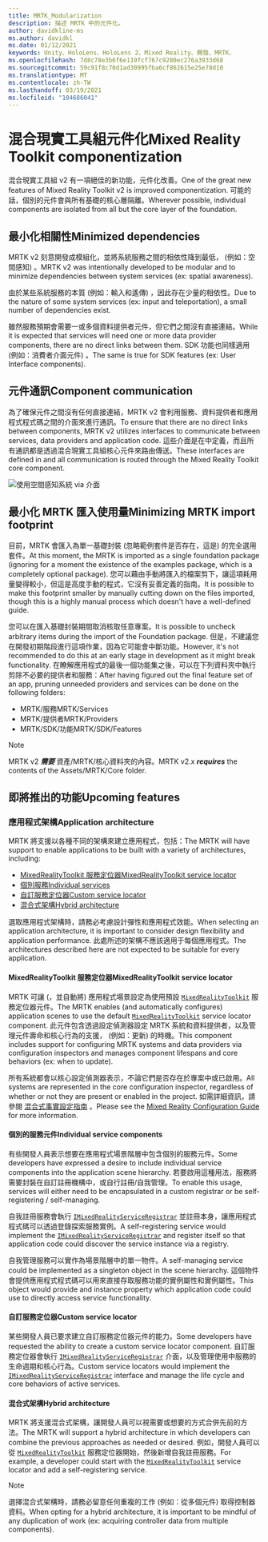 ```yaml
---
title: MRTK_Modularization
description: 描述 MRTK 中的元件化。
author: davidkline-ms
ms.author: davidkl
ms.date: 01/12/2021
keywords: Unity、HoloLens、HoloLens 2、Mixed Reality、開發、MRTK、
ms.openlocfilehash: 7d8c78e3b6f6e119fcf767c9280ec276a3933d68
ms.sourcegitcommit: 59c91f8c70d1ad30995fba6cf862615e25e78d10
ms.translationtype: MT
ms.contentlocale: zh-TW
ms.lasthandoff: 03/19/2021
ms.locfileid: "104686041"
---
```

# <a name="mixed-reality-toolkit-componentization"></a><span data-ttu-id="da47f-104">混合現實工具組元件化</span><span class="sxs-lookup"><span data-stu-id="da47f-104">Mixed Reality Toolkit componentization</span></span>

<span data-ttu-id="da47f-105">混合現實工具組 v2 有一項絕佳的新功能，元件化改善。</span><span class="sxs-lookup"><span data-stu-id="da47f-105">One of the great new features of Mixed Reality Toolkit v2 is improved componentization.</span></span> <span data-ttu-id="da47f-106">可能的話，個別的元件會與所有基礎的核心層隔離。</span><span class="sxs-lookup"><span data-stu-id="da47f-106">Wherever possible, individual components are isolated from all but the core layer of the foundation.</span></span>

## <a name="minimized-dependencies"></a><span data-ttu-id="da47f-107">最小化相關性</span><span class="sxs-lookup"><span data-stu-id="da47f-107">Minimized dependencies</span></span>

<span data-ttu-id="da47f-108">MRTK v2 刻意開發成模組化，並將系統服務之間的相依性降到最低， (例如：空間感知) 。</span><span class="sxs-lookup"><span data-stu-id="da47f-108">MRTK v2 was intentionally developed to be modular and to minimize dependencies between system services (ex: spatial awareness).</span></span>

<span data-ttu-id="da47f-109">由於某些系統服務的本質 (例如：輸入和遙傳) ，因此存在少量的相依性。</span><span class="sxs-lookup"><span data-stu-id="da47f-109">Due to the nature of some system services (ex: input and teleportation), a small number of dependencies exist.</span></span>

<span data-ttu-id="da47f-110">雖然服務預期會需要一或多個資料提供者元件，但它們之間沒有直接連結。</span><span class="sxs-lookup"><span data-stu-id="da47f-110">While it is expected that services will need one or more data provider components, there are no direct links between them.</span></span> <span data-ttu-id="da47f-111">SDK 功能也同樣適用 (例如：消費者介面元件) 。</span><span class="sxs-lookup"><span data-stu-id="da47f-111">The same is true for SDK features (ex: User Interface components).</span></span>

## <a name="component-communication"></a><span data-ttu-id="da47f-112">元件通訊</span><span class="sxs-lookup"><span data-stu-id="da47f-112">Component communication</span></span>

<span data-ttu-id="da47f-113">為了確保元件之間沒有任何直接連結，MRTK v2 會利用服務、資料提供者和應用程式程式碼之間的介面來進行通訊。</span><span class="sxs-lookup"><span data-stu-id="da47f-113">To ensure that there are no direct links between components, MRTK v2 utilizes interfaces to communicate between services, data providers and application code.</span></span> <span data-ttu-id="da47f-114">這些介面是在中定義，而且所有通訊都是透過混合現實工具組核心元件來路由傳送。</span><span class="sxs-lookup"><span data-stu-id="da47f-114">These interfaces are defined in and all communication is routed through the Mixed Reality Toolkit core component.</span></span>

![使用空間感知系統 via 介面](../features/images/packaging/AccessingViaInterfaces.png)

## <a name="minimizing-mrtk-import-footprint"></a><span data-ttu-id="da47f-116">最小化 MRTK 匯入使用量</span><span class="sxs-lookup"><span data-stu-id="da47f-116">Minimizing MRTK import footprint</span></span>

<span data-ttu-id="da47f-117">目前，MRTK 會匯入為單一基礎封裝 (忽略範例套件是否存在，這是) 的完全選用套件。</span><span class="sxs-lookup"><span data-stu-id="da47f-117">At this moment, the MRTK is imported as a single foundation package (ignoring for a moment the existence of the examples package, which is a completely optional package).</span></span> <span data-ttu-id="da47f-118">您可以藉由手動將匯入的檔案剪下，讓這項耗用量變得較小，但這是高度手動的程式，它沒有妥善定義的指南。</span><span class="sxs-lookup"><span data-stu-id="da47f-118">It is possible to make this footprint smaller by manually cutting down on the files imported, though this is a highly manual process which doesn't have a well-defined guide.</span></span>

<span data-ttu-id="da47f-119">您可以在匯入基礎封裝期間取消核取任意專案。</span><span class="sxs-lookup"><span data-stu-id="da47f-119">It is possible to uncheck arbitrary items during the import of the Foundation package.</span></span> <span data-ttu-id="da47f-120">但是，不建議您在開發初期階段進行這項作業，因為它可能會中斷功能。</span><span class="sxs-lookup"><span data-stu-id="da47f-120">However, it's not recommended to do this at an early stage in development as it might break functionality.</span></span> <span data-ttu-id="da47f-121">在瞭解應用程式的最後一個功能集之後，可以在下列資料夾中執行剪除不必要的提供者和服務：</span><span class="sxs-lookup"><span data-stu-id="da47f-121">After having figured out the final feature set of an app, pruning unneeded providers and services can be done on the following folders:</span></span>

- <span data-ttu-id="da47f-122">MRTK/服務</span><span class="sxs-lookup"><span data-stu-id="da47f-122">MRTK/Services</span></span>
- <span data-ttu-id="da47f-123">MRTK/提供者</span><span class="sxs-lookup"><span data-stu-id="da47f-123">MRTK/Providers</span></span>
- <span data-ttu-id="da47f-124">MRTK/SDK/功能</span><span class="sxs-lookup"><span data-stu-id="da47f-124">MRTK/SDK/Features</span></span>

> [!NOTE]
> <span data-ttu-id="da47f-125">MRTK v2 **_需要_** 資產/MRTK/核心資料夾的內容。</span><span class="sxs-lookup"><span data-stu-id="da47f-125">MRTK v2.x **_requires_** the contents of the Assets/MRTK/Core folder.</span></span>

## <a name="upcoming-features"></a><span data-ttu-id="da47f-126">即將推出的功能</span><span class="sxs-lookup"><span data-stu-id="da47f-126">Upcoming features</span></span>

### <a name="application-architecture"></a><span data-ttu-id="da47f-127">應用程式架構</span><span class="sxs-lookup"><span data-stu-id="da47f-127">Application architecture</span></span>

<span data-ttu-id="da47f-128">MRTK 將支援以各種不同的架構來建立應用程式，包括：</span><span class="sxs-lookup"><span data-stu-id="da47f-128">The MRTK will have support to enable applications to be built with a variety of architectures, including:</span></span>

- [<span data-ttu-id="da47f-129">MixedRealityToolkit 服務定位器</span><span class="sxs-lookup"><span data-stu-id="da47f-129">MixedRealityToolkit service locator</span></span>](#mixedrealitytoolkit-service-locator)
- [<span data-ttu-id="da47f-130">個別服務</span><span class="sxs-lookup"><span data-stu-id="da47f-130">Individual services</span></span>](#individual-service-components)
- [<span data-ttu-id="da47f-131">自訂服務定位器</span><span class="sxs-lookup"><span data-stu-id="da47f-131">Custom service locator</span></span>](#custom-service-locator)
- [<span data-ttu-id="da47f-132">混合式架構</span><span class="sxs-lookup"><span data-stu-id="da47f-132">Hybrid architecture</span></span>](#hybrid-architecture)

<span data-ttu-id="da47f-133">選取應用程式架構時，請務必考慮設計彈性和應用程式效能。</span><span class="sxs-lookup"><span data-stu-id="da47f-133">When selecting an application architecture, it is important to consider design flexibility and application performance.</span></span> <span data-ttu-id="da47f-134">此處所述的架構不應該適用于每個應用程式。</span><span class="sxs-lookup"><span data-stu-id="da47f-134">The architectures described here are not expected to be suitable for every application.</span></span>

#### <a name="mixedrealitytoolkit-service-locator"></a><span data-ttu-id="da47f-135">MixedRealityToolkit 服務定位器</span><span class="sxs-lookup"><span data-stu-id="da47f-135">MixedRealityToolkit service locator</span></span>

<span data-ttu-id="da47f-136">MRTK 可讓 (，並自動將) 應用程式場景設定為使用預設 [`MixedRealityToolkit`](xref:Microsoft.MixedReality.Toolkit.MixedRealityToolkit) 服務定位器元件。</span><span class="sxs-lookup"><span data-stu-id="da47f-136">The MRTK enables (and automatically configures) application scenes to use the default [`MixedRealityToolkit`](xref:Microsoft.MixedReality.Toolkit.MixedRealityToolkit) service locator component.</span></span> <span data-ttu-id="da47f-137">此元件包含透過設定偵測器設定 MRTK 系統和資料提供者，以及管理元件壽命和核心行為的支援， (例如：更新) 的時機。</span><span class="sxs-lookup"><span data-stu-id="da47f-137">This component includes support for configuring MRTK systems and data providers via configuration inspectors and manages component lifespans and core behaviors (ex: when to update).</span></span>

<span data-ttu-id="da47f-138">所有系統都會以核心設定偵測器表示，不論它們是否存在於專案中或已啟用。</span><span class="sxs-lookup"><span data-stu-id="da47f-138">All systems are represented in the core configuration inspector, regardless of whether or not they are present or enabled in the project.</span></span> <span data-ttu-id="da47f-139">如需詳細資訊，請參閱 [混合式事實設定指南](../configuration/mixed-reality-configuration-guide.md) 。</span><span class="sxs-lookup"><span data-stu-id="da47f-139">Please see the [Mixed Reality Configuration Guide](../configuration/mixed-reality-configuration-guide.md) for more information.</span></span>

#### <a name="individual-service-components"></a><span data-ttu-id="da47f-140">個別的服務元件</span><span class="sxs-lookup"><span data-stu-id="da47f-140">Individual service components</span></span>

<span data-ttu-id="da47f-141">有些開發人員表示想要在應用程式場景階層中包含個別的服務元件。</span><span class="sxs-lookup"><span data-stu-id="da47f-141">Some developers have expressed a desire to include individual service components into the application scene hierarchy.</span></span> <span data-ttu-id="da47f-142">若要啟用這種用法，服務將需要封裝在自訂註冊機構中，或自行註冊/自我管理。</span><span class="sxs-lookup"><span data-stu-id="da47f-142">To enable this usage, services will either need to be encapsulated in a custom registrar or be self-registering / self-managing.</span></span>

<span data-ttu-id="da47f-143">自我註冊服務會執行 [`IMixedRealityServiceRegistrar`](xref:Microsoft.MixedReality.Toolkit.IMixedRealityServiceRegistrar) 並註冊本身，讓應用程式程式碼可以透過登錄探索服務實例。</span><span class="sxs-lookup"><span data-stu-id="da47f-143">A self-registering service would implement the [`IMixedRealityServiceRegistrar`](xref:Microsoft.MixedReality.Toolkit.IMixedRealityServiceRegistrar) and register itself so that application code could discover the service instance via a registry.</span></span>

<span data-ttu-id="da47f-144">自我管理服務可以實作為場景階層中的單一物件。</span><span class="sxs-lookup"><span data-stu-id="da47f-144">A self-managing service could be implemented as a singleton object in the scene hierarchy.</span></span> <span data-ttu-id="da47f-145">這個物件會提供應用程式程式碼可以用來直接存取服務功能的實例屬性和實例屬性。</span><span class="sxs-lookup"><span data-stu-id="da47f-145">This object would provide and instance property which application code could use to directly access service functionality.</span></span>

#### <a name="custom-service-locator"></a><span data-ttu-id="da47f-146">自訂服務定位器</span><span class="sxs-lookup"><span data-stu-id="da47f-146">Custom service locator</span></span>

<span data-ttu-id="da47f-147">某些開發人員已要求建立自訂服務定位器元件的能力。</span><span class="sxs-lookup"><span data-stu-id="da47f-147">Some developers have requested the ability to create a custom service locator component.</span></span> <span data-ttu-id="da47f-148">自訂服務定位器會執行 [`IMixedRealityServiceRegistrar`](xref:Microsoft.MixedReality.Toolkit.IMixedRealityServiceRegistrar) 介面，以及管理使用中服務的生命週期和核心行為。</span><span class="sxs-lookup"><span data-stu-id="da47f-148">Custom service locators would implement the [`IMixedRealityServiceRegistrar`](xref:Microsoft.MixedReality.Toolkit.IMixedRealityServiceRegistrar) interface and manage the life cycle and core behaviors of active services.</span></span>

#### <a name="hybrid-architecture"></a><span data-ttu-id="da47f-149">混合式架構</span><span class="sxs-lookup"><span data-stu-id="da47f-149">Hybrid architecture</span></span>

<span data-ttu-id="da47f-150">MRTK 將支援混合式架構，讓開發人員可以視需要或想要的方式合併先前的方法。</span><span class="sxs-lookup"><span data-stu-id="da47f-150">The MRTK will support a hybrid architecture in which developers can combine the previous approaches as needed or desired.</span></span> <span data-ttu-id="da47f-151">例如，開發人員可以從 [`MixedRealityToolkit`](xref:Microsoft.MixedReality.Toolkit.MixedRealityToolkit) 服務定位器開始，然後新增自我註冊服務。</span><span class="sxs-lookup"><span data-stu-id="da47f-151">For example, a developer could start with the [`MixedRealityToolkit`](xref:Microsoft.MixedReality.Toolkit.MixedRealityToolkit) service locator and add a self-registering service.</span></span>

> [!NOTE]
> <span data-ttu-id="da47f-152">選擇混合式架構時，請務必留意任何重複的工作 (例如：從多個元件) 取得控制器資料。</span><span class="sxs-lookup"><span data-stu-id="da47f-152">When opting for a hybrid architecture, it is important to be mindful of any duplication of work (ex: acquiring controller data from multiple components).</span></span>
